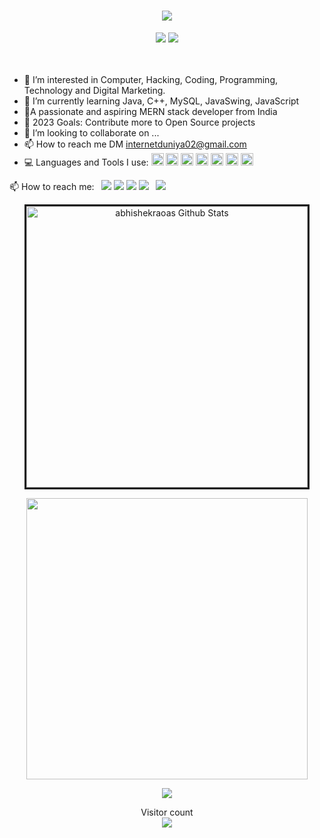 <h1 align="center">
  <a href="#">
    <img src="https://readme-typing-svg.herokuapp.com/?lines=Hey,+There!+👋;AbhiShek+here...;Glad+to+see+you!&center=true&size=30">
  </a>
</h1>

<p align="center">
<a href="https://www.instagram.com/abhishekraoas" alt="Instgram Follow">
  <img src="https://img.shields.io/badge/Instagram-E4405F?style=for-the-badge&logo=instagram&logoColor=white"/></a>
   <a href="https://www.linkedin.com/in/abhishekraoas" alt="Linkedin Follow">
  <img src="https://img.shields.io/badge/LinkedIn-0077B5?style=for-the-badge&logo=linkedin&logoColor=white"/></a>
 </a><br><br>

  
<!--  ```python
class AbhiShekRao():
    
  def __init__(self):
    self.name = "AbhiShek Rao";
    self.username = "abhishekraoas";
    self.location = "Gorakhpur, India";
    self.twitter = "@abhishekraoas";
    self.web = "https://internetduniyaaa.in";
  
  def __str__(self):
    return self.name

if __name__ == '__main__':
    me = AbhiShekRao()
``` -->
<br>
 

- 👀 I’m interested in Computer, Hacking, Coding, Programming, Technology and Digital Marketing.
- 🌱 I’m currently learning Java, C++, MySQL, JavaSwing, JavaScript
- 🔭A passionate and aspiring MERN stack developer from India
- 🤝 2023 Goals: Contribute more to Open Source projects
- 💞️ I’m looking to collaborate on ...
- 📫 How to reach me DM internetduniya02@gmail.com
- 💻 Languages and Tools I use:   <code><img height="20" src="https://raw.githubusercontent.com/github/explore/80688e429a7d4ef2fca1e82350fe8e3517d3494d/topics/visual-studio-code/visual-studio-code.png"></code>
<code><img height="20" src="https://raw.githubusercontent.com/github/explore/80688e429a7d4ef2fca1e82350fe8e3517d3494d/topics/javascript/javascript.png"></code>
<code><img height="20" src="https://raw.githubusercontent.com/github/explore/80688e429a7d4ef2fca1e82350fe8e3517d3494d/topics/python/python.png"></code>
<code><img height="20" src="https://raw.githubusercontent.com/github/explore/80688e429a7d4ef2fca1e82350fe8e3517d3494d/topics/cpp/cpp.png"></code>
<code><img height = "20" src = "https://raw.githubusercontent.com/github/explore/80688e429a7d4ef2fca1e82350fe8e3517d3494d/topics/html/html.png"></code>
<code><img height = "20" src = "https://raw.githubusercontent.com/github/explore/80688e429a7d4ef2fca1e82350fe8e3517d3494d/topics/css/css.png"></code>
<code><img height="20" src="https://raw.githubusercontent.com/github/explore/80688e429a7d4ef2fca1e82350fe8e3517d3494d/topics/git/git.png"></code>


📫 How to reach me:
<code> [<img src ="https://img.shields.io/badge/instagram-%23E1306C.svg?&style=for-the-badge&logo=instagram&logoColor=white">](https://www.instagram.com/abhishekraoas)</code>
<code>[<img src="https://img.shields.io/badge/linkedin-%230077b5.svg?&style=for-the-badge&logo=linkedin&logoColor=white" />](https://www.linkedin.com/abhishekraoas)</code> 
<code>[<img src ="https://img.shields.io/badge/twitter-%231DA1F2.svg?&style=for-the-badge&logo=twitter&logoColor=white">](https://twitter.com/abhishekraoas)</code> 
<code>[<img src="https://img.shields.io/badge/youtube-%23FF0000.svg?&style=for-the-badge&logo=youtube&logoColor=white" />](https://www.youtube.com/internetduniyaaa)</code> 
<code> [<img src="https://img.shields.io/badge/facebook-%234267B2.svg?&style=for-the-badge&logo=facebook&logoColor=white" />](https://www.facebook.com/abhishekraoas)</code>

<p align='center'><img width="450px" style="border-style:solid" src="https://github-readme-streak-stats.herokuapp.com/?user=abhishekraoas&theme=radical" alt="abhishekraoas Github Stats" />
  </p> 
   <p align='center'>
  <img width="450px" src="https://github-readme-stats.vercel.app/api?username=abhishekraoas&count_private=true&theme=radical"/>
</p>
  <p align='center'>
  <img src = "https://github-readme-stats.vercel.app/api/top-langs/?username=abhishekraoas&theme=radical&hide=jupyter%20notebook&layout=compact&langs_count=8"></p>

<p align="center"> 
  Visitor count<br>
  <img src="https://profile-counter.glitch.me/abhishekraoas/count.svg" />
</p>

<!---
abhishekraoas/abhishekraoas is a ✨ special ✨ repository because its `README.md` (this file) appears on your GitHub profile.
You can click the Preview link to take a look at your changes.
--->
